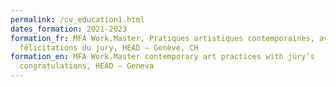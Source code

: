 ```yaml
---
permalink: /cv_education1.html
dates_formation: 2021-2023
formation_fr: MFA Work.Master, Pratiques artistiques contemporaines, avec les
  félicitations du jury, HEAD – Genève, CH
formation_en: MFA Work.Master contemporary art practices with jury’s
  congratulations, HEAD – Geneva
---
```

